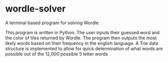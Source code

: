# wordle-solver
A terminal based program for solving Wordle.

This program is written in Python. The user inputs their guessed word and the color of tiles returned by Wordle.
The program then outputs the most likely words based on their frequency in the english language. 
A Trie data structure is implemented to allow for quick determination of what words are possible out of the 12,000 possible 5 letter words
